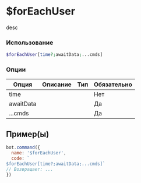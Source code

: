 # $forEachUser
desc
### Использование
```php
$forEachUser[time?;awaitData;...cmds]
```

### Опции

| Опция | Описание | Тип | Обязательно |
|--------|-------------|------|----------|
| time |  |  | Нет | 
| awaitData |  |  | Да | 
| ...cmds |  |  | Да |
## Пример(ы)

```javascript
bot.command({
  name: '$forEachUser',
  code: `
$forEachUser[time?;awaitData;...cmds]`
// Возвращает: ...
})
```